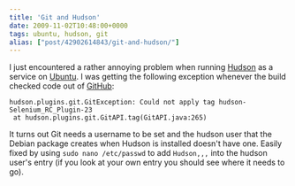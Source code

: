 ```yaml
---
title: 'Git and Hudson'
date: 2009-11-02T10:48:00+0000
tags: ubuntu, hudson, git
alias: ["post/42902614843/git-and-hudson/"]
---
```


I just encountered a rather annoying problem when running [Hudson][1] as a service on [Ubuntu][2]. I was getting the following exception whenever the build checked code out of [GitHub][3]:

    hudson.plugins.git.GitException: Could not apply tag hudson-Selenium_RC_Plugin-23
     at hudson.plugins.git.GitAPI.tag(GitAPI.java:265)

It turns out Git needs a username to be set and the hudson user that the Debian package creates when Hudson is installed doesn't have one. Easily fixed by using `sudo nano /etc/passwd` to add `Hudson,,,` into the hudson user's entry (if you look at your own entry you should see where it needs to go).

[1]: http://hudson-ci.org/
[2]: http://ubuntu.com/
[3]: http://github.com/

